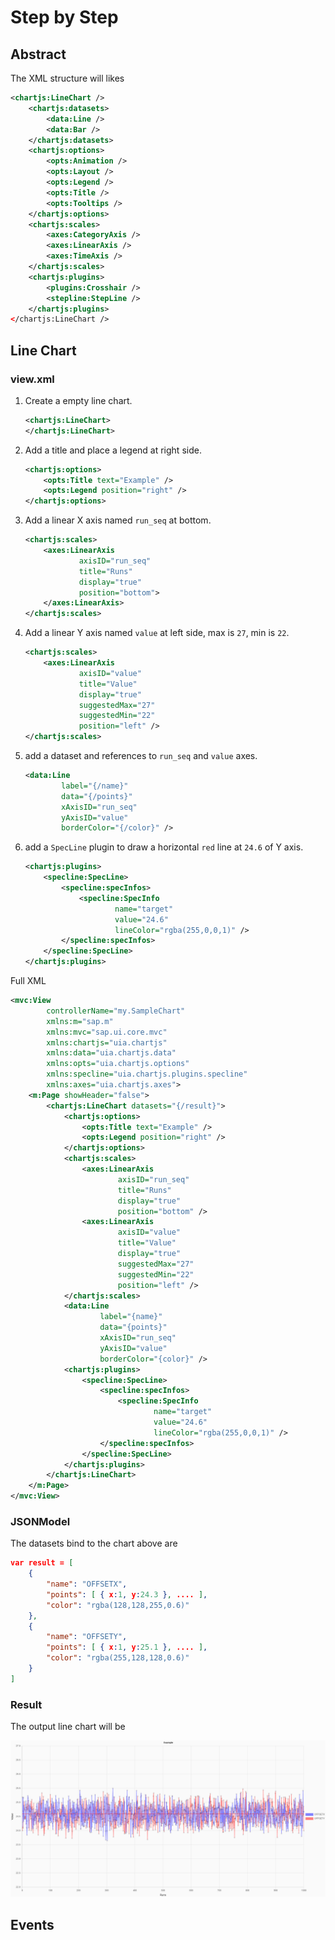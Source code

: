 Step by Step
===

## Abstract

The XML structure will likes

```xml
<chartjs:LineChart />
    <chartjs:datasets>
        <data:Line />
        <data:Bar />
    </chartjs:datasets>
    <chartjs:options>
        <opts:Animation />
        <opts:Layout />
        <opts:Legend />
        <opts:Title />
        <opts:Tooltips />
    </chartjs:options>
    <chartjs:scales>
        <axes:CategoryAxis />
        <axes:LinearAxis />
        <axes:TimeAxis />
    </chartjs:scales>
    <chartjs:plugins>
        <plugins:Crosshair />
        <stepline:StepLine />
    </chartjs:plugins>
</chartjs:LineChart />
```


## Line Chart
### view.xml
1. Create a empty line chart.
    ```xml
    <chartjs:LineChart>
    </chartjs:LineChart>
    ```

2. Add a title and place a legend at right side.
    ```xml
    <chartjs:options>
        <opts:Title text="Example" />
        <opts:Legend position="right" />
    </chartjs:options>
    ```

3. Add a linear X axis named `run_seq` at bottom.
    ```xml
    <chartjs:scales>
        <axes:LinearAxis
                axisID="run_seq"
                title="Runs"
                display="true"
                position="bottom">
        </axes:LinearAxis>
    </chartjs:scales>
    ```

4. Add a linear Y axis named `value` at left side, max is `27`, min is `22`.
    ```xml
    <chartjs:scales>
        <axes:LinearAxis
                axisID="value"
                title="Value"
                display="true"
                suggestedMax="27"
                suggestedMin="22"
                position="left" />
    </chartjs:scales>
    ```

5. add a dataset and references to `run_seq` and  `value` axes.
    ```xml
    <data:Line
            label="{/name}"
            data="{/points}"
            xAxisID="run_seq"
            yAxisID="value"
            borderColor="{/color}" />
    ```

6. add a `SpecLine` plugin to draw a horizontal `red` line at `24.6` of Y axis.
    ```xml
    <chartjs:plugins>
        <specline:SpecLine>
            <specline:specInfos>
                <specline:SpecInfo
                        name="target"
                        value="24.6"
                        lineColor="rgba(255,0,0,1)" />
            </specline:specInfos>
        </specline:SpecLine>
    </chartjs:plugins>
    ```

Full XML
```xml
<mvc:View
        controllerName="my.SampleChart"
        xmlns:m="sap.m"
        xmlns:mvc="sap.ui.core.mvc"
        xmlns:chartjs="uia.chartjs"
        xmlns:data="uia.chartjs.data"
        xmlns:opts="uia.chartjs.options"
        xmlns:specline="uia.chartjs.plugins.specline"
        xmlns:axes="uia.chartjs.axes">
    <m:Page showHeader="false">
        <chartjs:LineChart datasets="{/result}">
            <chartjs:options>
                <opts:Title text="Example" />
                <opts:Legend position="right" />
            </chartjs:options>
            <chartjs:scales>
                <axes:LinearAxis
                        axisID="run_seq"
                        title="Runs"
                        display="true"
                        position="bottom" />
                <axes:LinearAxis
                        axisID="value"
                        title="Value"
                        display="true"
                        suggestedMax="27"
                        suggestedMin="22"
                        position="left" />
            </chartjs:scales>
            <data:Line
                    label="{name}"
                    data="{points}"
                    xAxisID="run_seq"
                    yAxisID="value"
                    borderColor="{color}" />
            <chartjs:plugins>
                <specline:SpecLine>
                    <specline:specInfos>
                        <specline:SpecInfo
                                name="target"
                                value="24.6"
                                lineColor="rgba(255,0,0,1)" />
                    </specline:specInfos>
                </specline:SpecLine>
            </chartjs:plugins>
        </chartjs:LineChart>
    </m:Page>
</mvc:View>
```

### JSONModel
The datasets bind to the chart above are
```json
var result = [
    {
        "name": "OFFSETX",
        "points": [ { x:1, y:24.3 }, .... ],
        "color": "rgba(128,128,255,0.6)"
    },
    {
        "name": "OFFSETY",
        "points": [ { x:1, y:25.1 }, .... ],
        "color": "rgba(255,128,128,0.6)"
    }
]
```

### Result
The output line chart will be

![AQI](images/SBS_LINE.png) 


## Events
